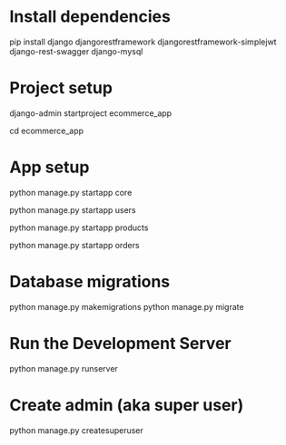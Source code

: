 # Install dependencies
pip install django djangorestframework djangorestframework-simplejwt django-rest-swagger django-mysql

# Project setup
django-admin startproject ecommerce_app

cd ecommerce_app

# App setup
python manage.py startapp core

python manage.py startapp users

python manage.py startapp products

python manage.py startapp orders

# Database migrations
python manage.py makemigrations
python manage.py migrate

# Run the Development Server
python manage.py runserver

# Create admin (aka super user)
python manage.py createsuperuser
